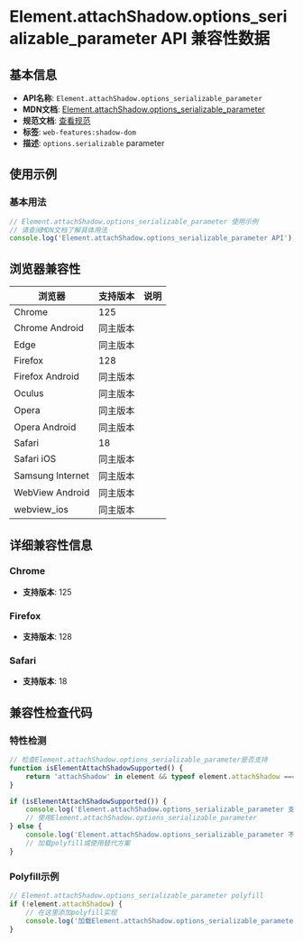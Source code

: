 # Element.attachShadow.options_serializable_parameter API 兼容性数据

## 基本信息

- **API名称**: `Element.attachShadow.options_serializable_parameter`
- **MDN文档**: [Element.attachShadow.options_serializable_parameter](https://developer.mozilla.org/docs/Web/API/Element/attachShadow#serializable)
- **规范文档**: [查看规范](https://dom.spec.whatwg.org/#dom-shadowrootinit-serializable)
- **标签**: `web-features:shadow-dom`
- **描述**: `options.serializable` parameter

## 使用示例

### 基本用法

```javascript
// Element.attachShadow.options_serializable_parameter 使用示例
// 请查阅MDN文档了解具体用法
console.log('Element.attachShadow.options_serializable_parameter API');
```

## 浏览器兼容性

| 浏览器 | 支持版本 | 说明 |
|--------|----------|------|
| Chrome | 125 |  |
| Chrome Android | 同主版本 |  |
| Edge | 同主版本 |  |
| Firefox | 128 |  |
| Firefox Android | 同主版本 |  |
| Oculus | 同主版本 |  |
| Opera | 同主版本 |  |
| Opera Android | 同主版本 |  |
| Safari | 18 |  |
| Safari iOS | 同主版本 |  |
| Samsung Internet | 同主版本 |  |
| WebView Android | 同主版本 |  |
| webview_ios | 同主版本 |  |

## 详细兼容性信息

### Chrome

- **支持版本**: 125

### Firefox

- **支持版本**: 128

### Safari

- **支持版本**: 18

## 兼容性检查代码

### 特性检测

```javascript
// 检查Element.attachShadow.options_serializable_parameter是否支持
function isElementAttachShadowSupported() {
    return 'attachShadow' in element && typeof element.attachShadow === 'function';
}

if (isElementAttachShadowSupported()) {
    console.log('Element.attachShadow.options_serializable_parameter 支持');
    // 使用Element.attachShadow.options_serializable_parameter
} else {
    console.log('Element.attachShadow.options_serializable_parameter 不支持，需要polyfill');
    // 加载polyfill或使用替代方案
}
```

### Polyfill示例

```javascript
// Element.attachShadow.options_serializable_parameter polyfill
if (!element.attachShadow) {
    // 在这里添加polyfill实现
    console.log('加载Element.attachShadow.options_serializable_parameter polyfill');
}
```

